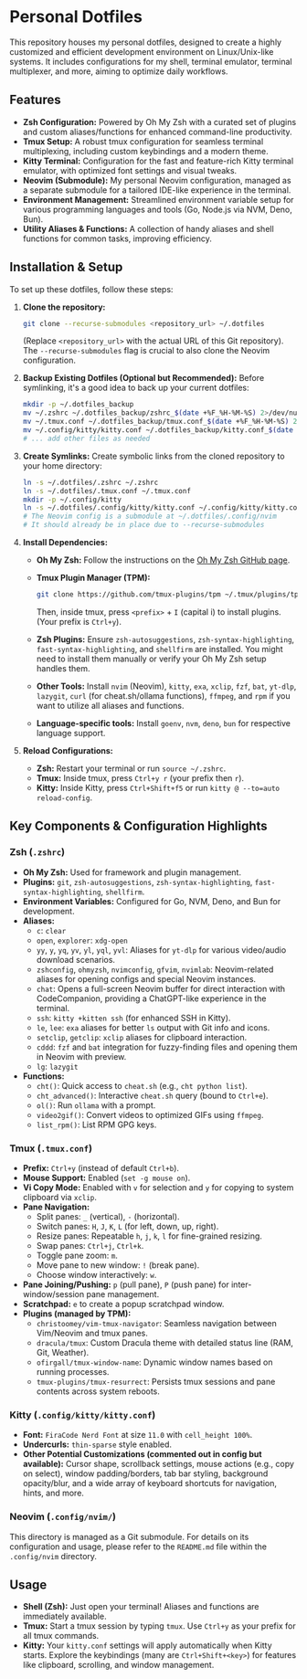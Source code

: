# Personal Dotfiles

This repository houses my personal dotfiles, designed to create a highly customized and efficient
development environment on Linux/Unix-like systems. It includes configurations for my shell,
terminal emulator, terminal multiplexer, and more, aiming to optimize daily workflows.

## Features

- **Zsh Configuration:** Powered by Oh My Zsh with a curated set of plugins and custom
  aliases/functions for enhanced command-line productivity.
- **Tmux Setup:** A robust tmux configuration for seamless terminal multiplexing, including custom
  keybindings and a modern theme.
- **Kitty Terminal:** Configuration for the fast and feature-rich Kitty terminal emulator, with
  optimized font settings and visual tweaks.
- **Neovim (Submodule):** My personal Neovim configuration, managed as a separate submodule for a
  tailored IDE-like experience in the terminal.
- **Environment Management:** Streamlined environment variable setup for various programming
  languages and tools (Go, Node.js via NVM, Deno, Bun).
- **Utility Aliases & Functions:** A collection of handy aliases and shell functions for common
  tasks, improving efficiency.

## Installation & Setup

To set up these dotfiles, follow these steps:

1. **Clone the repository:**

   ```bash
   git clone --recurse-submodules <repository_url> ~/.dotfiles
   ```

   (Replace `<repository_url>` with the actual URL of this Git repository).
   The `--recurse-submodules` flag is crucial to also clone the Neovim configuration.

2. **Backup Existing Dotfiles (Optional but Recommended):**
   Before symlinking, it's a good idea to back up your current dotfiles:

   ```bash
   mkdir -p ~/.dotfiles_backup
   mv ~/.zshrc ~/.dotfiles_backup/zshrc_$(date +%F_%H-%M-%S) 2>/dev/null
   mv ~/.tmux.conf ~/.dotfiles_backup/tmux.conf_$(date +%F_%H-%M-%S) 2>/dev/null
   mv ~/.config/kitty/kitty.conf ~/.dotfiles_backup/kitty.conf_$(date +%F_%H-%M-%S) 2>/dev/null
   # ... add other files as needed
   ```

3. **Create Symlinks:**
   Create symbolic links from the cloned repository to your home directory:

   ```bash
   ln -s ~/.dotfiles/.zshrc ~/.zshrc
   ln -s ~/.dotfiles/.tmux.conf ~/.tmux.conf
   mkdir -p ~/.config/kitty
   ln -s ~/.dotfiles/.config/kitty/kitty.conf ~/.config/kitty/kitty.conf
   # The Neovim config is a submodule at ~/.dotfiles/.config/nvim
   # It should already be in place due to --recurse-submodules
   ```

4. **Install Dependencies:**

   - **Oh My Zsh:** Follow the instructions on the [Oh My Zsh GitHub page](https://ohmyz.sh/).
   - **Tmux Plugin Manager (TPM):**

     ```bash
     git clone https://github.com/tmux-plugins/tpm ~/.tmux/plugins/tpm
     ```

     Then, inside tmux, press `<prefix>` + `I` (capital i) to install plugins. (Your prefix is `Ctrl+y`).

   - **Zsh Plugins:** Ensure `zsh-autosuggestions`, `zsh-syntax-highlighting`,
     `fast-syntax-highlighting`, and `shellfirm` are installed. You might need to install them
     manually or verify your Oh My Zsh setup handles them.
   - **Other Tools:** Install `nvim` (Neovim), `kitty`, `exa`, `xclip`, `fzf`, `bat`, `yt-dlp`,
     `lazygit`, `curl` (for cheat.sh/ollama functions), `ffmpeg`, and `rpm` if you want to utilize all
     aliases and functions.
   - **Language-specific tools:** Install `goenv`, `nvm`, `deno`, `bun` for respective language
     support.

5. **Reload Configurations:**
   - **Zsh:** Restart your terminal or run `source ~/.zshrc`.
   - **Tmux:** Inside tmux, press `Ctrl+y r` (your prefix then `r`).
   - **Kitty:** Inside Kitty, press `Ctrl+Shift+f5` or run `kitty @ --to=auto reload-config`.

## Key Components & Configuration Highlights

### Zsh (`.zshrc`)

- **Oh My Zsh:** Used for framework and plugin management.
- **Plugins:** `git`, `zsh-autosuggestions`, `zsh-syntax-highlighting`, `fast-syntax-highlighting`,
  `shellfirm`.
- **Environment Variables:** Configured for Go, NVM, Deno, and Bun for development.
- **Aliases:**
  - `c`: `clear`
  - `open`, `explorer`: `xdg-open`
  - `yy`, `y`, `yq`, `yv`, `yl`, `yql`, `yvl`: Aliases for `yt-dlp` for various video/audio download
    scenarios.
  - `zshconfig`, `ohmyzsh`, `nvimconfig`, `gfvim`, `nvimlab`: Neovim-related aliases for opening
    configs and special Neovim instances.
  - `chat`: Opens a full-screen Neovim buffer for direct interaction with
    CodeCompanion, providing a ChatGPT-like experience in the terminal.
  - `ssh`: `kitty +kitten ssh` (for enhanced SSH in Kitty).
  - `le`, `lee`: `exa` aliases for better `ls` output with Git info and icons.
  - `setclip`, `getclip`: `xclip` aliases for clipboard interaction.
  - `cddd`: `fzf` and `bat` integration for fuzzy-finding files and opening them in Neovim with
    preview.
  - `lg`: `lazygit`
- **Functions:**
  - `cht()`: Quick access to `cheat.sh` (e.g., `cht python list`).
  - `cht_advanced()`: Interactive `cheat.sh` query (bound to `Ctrl+e`).
  - `ol()`: Run `ollama` with a prompt.
  - `video2gif()`: Convert videos to optimized GIFs using `ffmpeg`.
  - `list_rpm()`: List RPM GPG keys.

### Tmux (`.tmux.conf`)

- **Prefix:** `Ctrl+y` (instead of default `Ctrl+b`).
- **Mouse Support:** Enabled (`set -g mouse on`).
- **Vi Copy Mode:** Enabled with `v` for selection and `y` for copying to system clipboard via
  `xclip`.
- **Pane Navigation:**
  - Split panes: `_` (vertical), `-` (horizontal).
  - Switch panes: `H`, `J`, `K`, `L` (for left, down, up, right).
  - Resize panes: Repeatable `h`, `j`, `k`, `l` for fine-grained resizing.
  - Swap panes: `Ctrl+j`, `Ctrl+k`.
  - Toggle pane zoom: `m`.
  - Move pane to new window: `!` (break pane).
  - Choose window interactively: `w`.
- **Pane Joining/Pushing:** `p` (pull pane), `P` (push pane) for inter-window/session pane
  management.
- **Scratchpad:** `e` to create a popup scratchpad window.
- **Plugins (managed by TPM):**
  - `christoomey/vim-tmux-navigator`: Seamless navigation between Vim/Neovim and tmux panes.
  - `dracula/tmux`: Custom Dracula theme with detailed status line (RAM, Git, Weather).
  - `ofirgall/tmux-window-name`: Dynamic window names based on running processes.
  - `tmux-plugins/tmux-resurrect`: Persists tmux sessions and pane contents across system reboots.

### Kitty (`.config/kitty/kitty.conf`)

- **Font:** `FiraCode Nerd Font` at size `11.0` with `cell_height 100%`.
- **Undercurls:** `thin-sparse` style enabled.
- **Other Potential Customizations (commented out in config but available):** Cursor shape,
  scrollback settings, mouse actions (e.g., copy on select), window padding/borders, tab bar styling,
  background opacity/blur, and a wide array of keyboard shortcuts for navigation, hints, and more.

### Neovim (`.config/nvim/`)

This directory is managed as a Git submodule. For details on its configuration and usage, please
refer to the `README.md` file within the `.config/nvim` directory.

## Usage

- **Shell (Zsh):** Just open your terminal! Aliases and functions are immediately available.
- **Tmux:** Start a tmux session by typing `tmux`. Use `Ctrl+y` as your prefix for all tmux
  commands.
- **Kitty:** Your `kitty.conf` settings will apply automatically when Kitty starts. Explore the
  keybindings (many are `Ctrl+Shift+<key>`) for features like clipboard, scrolling, and window
  management.
